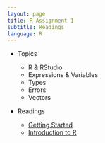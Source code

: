 ```yaml
---
layout: page
title: R Assignment 1
subtitle: Readings
language: R
---
```

   
* Topics

  * R & RStudio
  * Expressions & Variables
  * Types
  * Errors
  * Vectors

* Readings

  * [Getting Started](http://datacarpentry.github.io/R-ecology/00-before-we-start.html)
  * [Introduction to R](http://datacarpentry.github.io/R-ecology/01-intro-to-R.html)